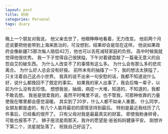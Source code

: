 ```yaml
---
layout: post
title: 封闭
categories: Personal
tags: diary
---
```

  
  晚上一个朋友对我说，
  他父亲去世了，他眼睁睁地看着，无力改变。
  他前两个月还说要把他爸带到上海来医治的，可没想到，结果却会是现在这样。
  他说如果政府会像新疆7.5那次每人赔偿42万，他也可以去死减轻家庭的负担。
  高中时候我就觉得他很优秀。
  我一下子觉得自己很狭隘，下午对着键盘敲了一篇毫无意义的自怨自艾的破东西。
  为什么人改变不了的事情有这么多。
  为什么会有那么多的悲欢离合。
  为什么好人总会没有好报。
  前所未有的抽搐了一下，我的想法太狭隘了，只关注着自己这点小世界。
  我真的说不出来一句安慰的话，我都不知道说什么好，说什么都挽回不了既定的事实。
  如果我的家人出事了，我会后悔一辈子，以前为什么没有去珍惜。
  想想我爸，抽烟，病症一大堆，知道的，不知道的，我都不敢去想。
  我爸是很爱我的，虽然平时嘴里不说，也不管我，可那种依靠的力量使我在哪里都会感觉温暖。
  其实到了20岁，什么人都不如亲人重要。
  什么同学，女朋友都是虚的，有几个人能将最初的感情坚持到最后。
  特别是最近我经历了几件事后，已经看的很开了。
  只有父母对我是最最真实的财富。
  即使我粉身碎骨，可能也报答不了。
  狮子座流星雨那天，我许的愿望是:爸爸妈妈健康平安。
  刚想许下第二个，流星就坠落了。
  祝我自己好运了。
